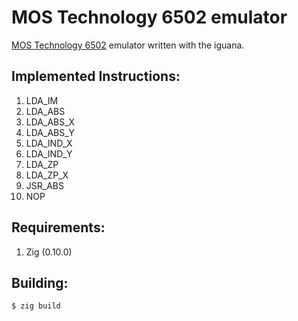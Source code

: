 # MOS Technology 6502 emulator

[MOS Technology 6502](https://en.wikipedia.org/wiki/MOS_Technology_6502) emulator written with the iguana.

## Implemented Instructions:
1. LDA_IM
1. LDA_ABS
1. LDA_ABS_X
1. LDA_ABS_Y
1. LDA_IND_X
1. LDA_IND_Y
1. LDA_ZP
1. LDA_ZP_X
1. JSR_ABS
1. NOP

## Requirements: 
1. Zig (0.10.0)

## Building: 
```console
$ zig build
```
